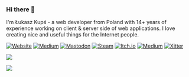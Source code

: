 ### Hi there 👋

I'm Łukasz Kupś - a web developer from Poland with 14+ years of experience working on client & server side of web applications.
I love creating nice and useful things for the Internet people.

[![Website](https://img.shields.io/badge/www-lukaszkups.net-ecbd29?style=flat-square)](https://lukaszkups.net)
[![Medium](https://img.shields.io/badge/Linkedin-in/lukaszkups-blue?style=flat-square&logo=linkedin&logoColor=ffffff)](https://linkedin.com/in/lukaszkups)
[![Mastodon](https://img.shields.io/badge/Mastodon-lukaszkups-5e54eb?logo=mastodon&logoColor=ffffff&style=flat-square)](https://mastodon.social/@lukaszkups)
[![Steam](https://img.shields.io/badge/Steam-lukaszkups.net-black?style=flat-square)](https://store.steampowered.com/search/?publisher=lukaszkups.net)
[![Itch.io](https://img.shields.io/badge/itch.io-lukaszkups-fa5c5c?style=flat-square)](https://lukaszkups.itch.io)
[![Medium](https://img.shields.io/badge/Medium-@89bits-34aa47?style=flat-square)](https://medium.com/@89bits)
[![Xitter](https://img.shields.io/badge/xitter-lukaszkups-blue?logo=x&logoColor=ffffff&style=flat-square)](https://twitter.com/lukaszkups)

![](https://github-readme-stats.vercel.app/api?username=lukaszkups&hide_border=false&include_all_commits=true&count_private=true&show_icons=true&title_color=ecbd29&icon_color=ecbd29)<br/>

![](https://komarev.com/ghpvc/?username=lukaszkups&color=green)
